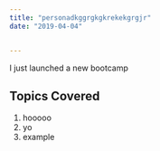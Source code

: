 ```yaml
---
title: "personadkggrgkgkrekekgrgjr"
date: "2019-04-04"


---
```


I just launched a new bootcamp

## Topics Covered

1. hooooo
2. yo
3. example
